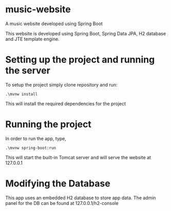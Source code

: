 # music-website
A music website developed using Spring Boot

This website is developed using Spring Boot, Spring Data JPA, H2 database and JTE template engine. 

# Setting up the project and running the server

To setup the project simply clone repository and run:

```shell
.\mvnw install
```
This will install the required dependencies for the project

# Running the project

In order to run the app, type,

```shell
.\mvnw spring-boot:run
```

This will start the built-in Tomcat server and will serve the website at 127.0.0.1

# Modifying the Database


This app uses an embedded H2 database to store app data. The admin panel for the DB can be found at
127.0.0.1/h2-console